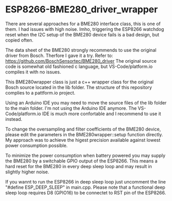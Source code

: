 # ESP8266-BME280_driver_wrapper

There are several approaches for a BME280 interface class, this is one of them. I had issues with high noise.
Imho, triggering the ESP8266 watchdog reset when the I2C setup of the BME280 device fails is a bad design, but copied often.

The data sheet of the BME280 strongly recommends to use the original driver from Bosch. Therfore I gave it a try.
Refer to: https://github.com/BoschSensortec/BME280_driver The original source code is somewhat old fashioned c language, but VS-Code/platform.io compiles it with no issues.

This BME280wrapper class is just a c++ wrapper class for the original Bosch source located in the lib folder.
The structure of this repository complies to a pattform.io project.

Using an Arduino IDE you may need to move the source files of the lib folder to the main folder. I'm not using the Arduino IDE anymore. The VS-Code/platform.io IDE is much more confortable and I recommend to use it instead.

To change the oversampling and filter coefficients of the BME280 device, please edit the parameters in the BME280wrapper::setup function directly. My approach was to achieve the higest precision available against lowest power consumption possible.

To minimize the power consumption when battery powered you may supply the BME280 by a switchable GPIO output of the ESP8266.
This means a hard reset for the BME280 in every deep sleep loop and may result in slightly higher noise.

If you wannt to run the ESP8266 in deep sleep loop just uncomment the line "#define ESP_DEEP_SLEEP" in main.cpp.
Please note that a functional deep sleep loop requires D8 (GPIO16) to be connectet to RST pin of the ESP8266.
